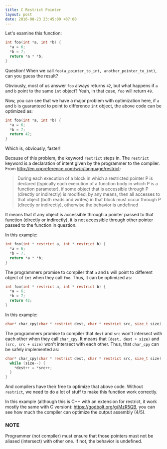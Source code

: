 ```yaml
---
title: C Restrict Pointer
layout: post
date: 2016-08-23 23:45:00 +07:00
---
```


Let's examine this function:

```c
int foo(int *a, int *b) {
  *a = 6;
  *b = 7;
  return *a * *b;
}
```

Question! When we call `foo(a_pointer_to_int, another_pointer_to_int)`, can you
guess the result?

Obviously, most of us answer `foo` always returns `42`, but what happens if `a`
and `b` point to the same `int` object? Yeah, in that case, `foo` will return
`49`.

Now, you can see that we have a major problem with optimization here, if `a`
and `b` is guaranteed to point to difference `int` object, the above code can be
optimized as:

```c
int foo(int *a, int *b) {
  *a = 6;
  *b = 7;
  return 42;
}
```

Which is, obviously, faster!

Because of this problem, the keyword `restrict` steps in.
The `restrict` keyword is a declaration of intent given by the programmer to the
compiler.
From <http://en.cppreference.com/w/c/language/restrict>:

> During each execution of a block in which a restricted pointer P is declared
(typically each execution of a function body in which P is a function
parameter), if some object that is accessible through P (directly or indirectly)
is modified, by any means, then all accesses to that object (both reads and
writes) in that block must occur through P (directly or indirectly),
otherwise the behavior is undefined

It means that if any object is accessible through a pointer passed to that
function (directly or indirectly), it is not accessible through other pointer
passed to the function in question.

In this example:

```c
int foo(int * restrict a, int * restrict b) {
  *a = 6;
  *b = 7;
  return *a * *b;
}
```
The programmers promise to compiler that `a` and `b` will point to different
object of `int` when they call `foo`. Thus, it can be optimized as:

```c
int foo(int * restrict a, int * restrict b) {
  *a = 6;
  *b = 7;
  return 42;
}
```
In this example:

```c
char* char_cpy(char * restrict dest, char * restrict src, size_t size);
```
The programmers promise to compiler that `dest` and `src` won't intersect
with each other when they call `char_cpy`. It means that `[dest, dest + size)`
and `[src, src + size)` won't intersect with each other. Thus, that `char_cpy`
can be safely implemented as:

```c
char* char_cpy(char * restrict dest, char * restrict src, size_t size) {
  while (size--) {
    *dest++ = *src++;
  }
}
```
And compilers have their free to optimize that above code. Without `restrict`, we need
to do a lot of stuff to make this function work correctly.

In this example (although this is C++ with an extension for restrict, it work
mostly the same with C version): <https://godbolt.org/g/MzR5QB>, you can see
how much the compiler can optimize the output assembly (4/5).

### NOTE
Programmer (not compiler) must ensure that those pointers must not be aliased
(intersect) with other one. If not, the behavior is undefined.
